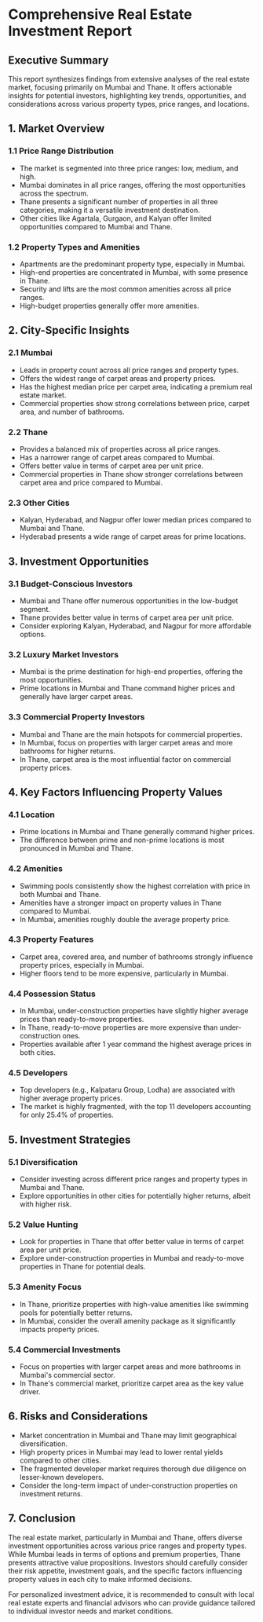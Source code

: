 # Comprehensive Real Estate Investment Report

## Executive Summary

This report synthesizes findings from extensive analyses of the real estate market, focusing primarily on Mumbai and Thane. It offers actionable insights for potential investors, highlighting key trends, opportunities, and considerations across various property types, price ranges, and locations.

## 1. Market Overview

### 1.1 Price Range Distribution

- The market is segmented into three price ranges: low, medium, and high.
- Mumbai dominates in all price ranges, offering the most opportunities across the spectrum.
- Thane presents a significant number of properties in all three categories, making it a versatile investment destination.
- Other cities like Agartala, Gurgaon, and Kalyan offer limited opportunities compared to Mumbai and Thane.

### 1.2 Property Types and Amenities

- Apartments are the predominant property type, especially in Mumbai.
- High-end properties are concentrated in Mumbai, with some presence in Thane.
- Security and lifts are the most common amenities across all price ranges.
- High-budget properties generally offer more amenities.

## 2. City-Specific Insights

### 2.1 Mumbai

- Leads in property count across all price ranges and property types.
- Offers the widest range of carpet areas and property prices.
- Has the highest median price per carpet area, indicating a premium real estate market.
- Commercial properties show strong correlations between price, carpet area, and number of bathrooms.

### 2.2 Thane

- Provides a balanced mix of properties across all price ranges.
- Has a narrower range of carpet areas compared to Mumbai.
- Offers better value in terms of carpet area per unit price.
- Commercial properties in Thane show stronger correlations between carpet area and price compared to Mumbai.

### 2.3 Other Cities

- Kalyan, Hyderabad, and Nagpur offer lower median prices compared to Mumbai and Thane.
- Hyderabad presents a wide range of carpet areas for prime locations.

## 3. Investment Opportunities

### 3.1 Budget-Conscious Investors

- Mumbai and Thane offer numerous opportunities in the low-budget segment.
- Thane provides better value in terms of carpet area per unit price.
- Consider exploring Kalyan, Hyderabad, and Nagpur for more affordable options.

### 3.2 Luxury Market Investors

- Mumbai is the prime destination for high-end properties, offering the most opportunities.
- Prime locations in Mumbai and Thane command higher prices and generally have larger carpet areas.

### 3.3 Commercial Property Investors

- Mumbai and Thane are the main hotspots for commercial properties.
- In Mumbai, focus on properties with larger carpet areas and more bathrooms for higher returns.
- In Thane, carpet area is the most influential factor on commercial property prices.

## 4. Key Factors Influencing Property Values

### 4.1 Location

- Prime locations in Mumbai and Thane generally command higher prices.
- The difference between prime and non-prime locations is most pronounced in Mumbai and Thane.

### 4.2 Amenities

- Swimming pools consistently show the highest correlation with price in both Mumbai and Thane.
- Amenities have a stronger impact on property values in Thane compared to Mumbai.
- In Mumbai, amenities roughly double the average property price.

### 4.3 Property Features

- Carpet area, covered area, and number of bathrooms strongly influence property prices, especially in Mumbai.
- Higher floors tend to be more expensive, particularly in Mumbai.

### 4.4 Possession Status

- In Mumbai, under-construction properties have slightly higher average prices than ready-to-move properties.
- In Thane, ready-to-move properties are more expensive than under-construction ones.
- Properties available after 1 year command the highest average prices in both cities.

### 4.5 Developers

- Top developers (e.g., Kalpataru Group, Lodha) are associated with higher average property prices.
- The market is highly fragmented, with the top 11 developers accounting for only 25.4% of properties.

## 5. Investment Strategies

### 5.1 Diversification

- Consider investing across different price ranges and property types in Mumbai and Thane.
- Explore opportunities in other cities for potentially higher returns, albeit with higher risk.

### 5.2 Value Hunting

- Look for properties in Thane that offer better value in terms of carpet area per unit price.
- Explore under-construction properties in Mumbai and ready-to-move properties in Thane for potential deals.

### 5.3 Amenity Focus

- In Thane, prioritize properties with high-value amenities like swimming pools for potentially better returns.
- In Mumbai, consider the overall amenity package as it significantly impacts property prices.

### 5.4 Commercial Investments

- Focus on properties with larger carpet areas and more bathrooms in Mumbai's commercial sector.
- In Thane's commercial market, prioritize carpet area as the key value driver.

## 6. Risks and Considerations

- Market concentration in Mumbai and Thane may limit geographical diversification.
- High property prices in Mumbai may lead to lower rental yields compared to other cities.
- The fragmented developer market requires thorough due diligence on lesser-known developers.
- Consider the long-term impact of under-construction properties on investment returns.

## 7. Conclusion

The real estate market, particularly in Mumbai and Thane, offers diverse investment opportunities across various price ranges and property types. While Mumbai leads in terms of options and premium properties, Thane presents attractive value propositions. Investors should carefully consider their risk appetite, investment goals, and the specific factors influencing property values in each city to make informed decisions.

For personalized investment advice, it is recommended to consult with local real estate experts and financial advisors who can provide guidance tailored to individual investor needs and market conditions.